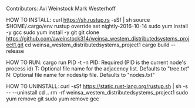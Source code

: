 Contributors:
	Avi Weinstock
	Mark Westerhoff

HOW TO INSTALL:
curl https://sh.rustup.rs -sSf | sh
source $HOME/.cargo/env
rustup override set nightly-2016-10-14
sudo yum install -y gcc
sudo yum install -y git
git clone https://github.com/aweinstock314/weinsa_westem_distributedsystems_project1.git
cd weinsa_westem_distributedsystems_project1
cargo build --release

HOW TO RUN:
cargo run PID -t <T> -n <N>
	PID: Required (PID is the current node's process id)
	T: Optional file name for the adjacency list. Defaults to "tree.txt"
	N: Optional file name for nodes/ip file. Defaults to "nodes.txt"


HOW TO UNINSTALL:
curl -sSf https://static.rust-lang.org/rustup.sh | sh -s -- --uninstall
cd ..
rm -rf weinsa_westem_distributedsystems_project1
sudo yum remove git
sudo yum remove gcc
